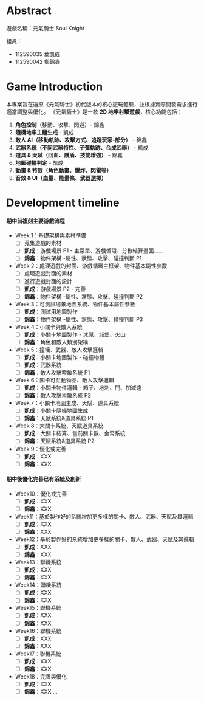 # Abstract

遊戲名稱：元氣騎士 Soul Knight

組員：

- 112590035 葉凱成
- 112590042 鄭錦鑫

# Game Introduction

本專案旨在還原《元氣騎士》初代版本的核心遊玩體驗，並根據實際開發需求進行適當調整與優化。 
《元氣騎士》是一款 **2D 地牢射擊遊戲**，核心功能包括：

1. **角色控制**（移動、攻擊、閃避）- 錦鑫
2. **隨機地牢主題生成** - 凱成
3. **敵人 AI（移動軌跡、攻擊方式、追蹤玩家-部分）** - 錦鑫
4. **武器系統（不同武器特性、子彈軌跡、合成武器）** - 凱成
5. **道具 & 天賦（回血、護盾、技能增強）** - 錦鑫
6. **地圖碰撞判定** - 凱成
7. **動畫 & 特效（角色動畫、爆炸、閃電等）**
8. **音效 & UI（血量、能量條、武器選擇）**

# Development timeline

#### **期中前複刻主要游戲流程**
- Week 1：基礎架構與素材準備
  - [ ] 蒐集遊戲的素材
  - [ ] **凱成**：游戲場景 P1 - 主菜單、游戲循環、分數結算畫面……
  - [ ] **錦鑫**：物件架構 -屬性、狀態、攻擊、碰撞判斷 P1
- Week 2：處理遊戲的封面、游戲循環主框架、物件基本屬性參數
  - [ ] 處理遊戲封面的素材
  - [ ] 進行遊戲封面的設計
  - [ ] **凱成**：游戲場景 P2 - 完善
  - [ ] **錦鑫**：物件架構 -屬性、狀態、攻擊、碰撞判斷 P2
- Week 3：可測試場景地圖系統、物件基本屬性參數
  - [ ] **凱成**：測試用地圖製作
  - [ ] **錦鑫**：物件架構 -屬性、狀態、攻擊、碰撞判斷 P3
- Week 4：小關卡與敵人系統
  - [ ] **凱成**：小關卡地圖製作 - 冰原、城堡、火山
  - [ ] **錦鑫**：角色和敵人類別架構
- Week 5：撞墻、武器、敵人攻擊邏輯
  - [ ] **凱成**：小關卡地圖製作 - 碰撞物體
  - [ ] **凱成**：武器系統
  - [ ] **錦鑫**：敵人攻擊索敵系統 P1
- Week 6：關卡可互動物品、敵人攻擊邏輯
  - [ ] **凱成**：小關卡物件邏輯 - 箱子、地刺、門、加減速
  - [ ] **錦鑫**：敵人攻擊索敵系統 P2
- Week 7：小關卡地圖生成、天賦、道具系統
  - [ ] **凱成**：小關卡隨機地圖生成
  - [ ] **錦鑫**：天賦系統&道具系統 P1
- Week 8：大關卡系統、天賦道具系統  
  - [ ] **凱成**：大關卡結算、當前關卡數、金幣系統
  - [ ] **錦鑫**：天賦系統&道具系統 P2
- Week 9：優化或完善
  - [ ] **凱成**：XXX
  - [ ] **錦鑫**：XXX 
#### **期中後優化完善已有系統及創新**
- Week10：優化或完善
  - [ ] **凱成**：XXX
  - [ ] **錦鑫**：XXX 
- Week11：基於製作好的系統增加更多樣的關卡、敵人、武器、天賦及其邏輯
  - [ ] **凱成**：XXX
  - [ ] **錦鑫**：XXX 
- Week12：基於製作好的系統增加更多樣的關卡、敵人、武器、天賦及其邏輯
  - [ ] **凱成**：XXX
  - [ ] **錦鑫**：XXX 
- Week13：聯機系統
  - [ ] **凱成**：XXX
  - [ ] **錦鑫**：XXX 
- Week14：聯機系統
  - [ ] **凱成**：XXX
  - [ ] **錦鑫**：XXX 
- Week15：聯機系統
  - [ ] **凱成**：XXX
  - [ ] **錦鑫**：XXX 
- Week16：聯機系統
  - [ ] **凱成**：XXX
  - [ ] **錦鑫**：XXX 
- Week17：聯機系統
  - [ ] **凱成**：XXX
  - [ ] **錦鑫**：XXX 
- Week18：完善與優化
  - [ ] **凱成**：XXX
  - [ ] **錦鑫**：XXX 
  ...
